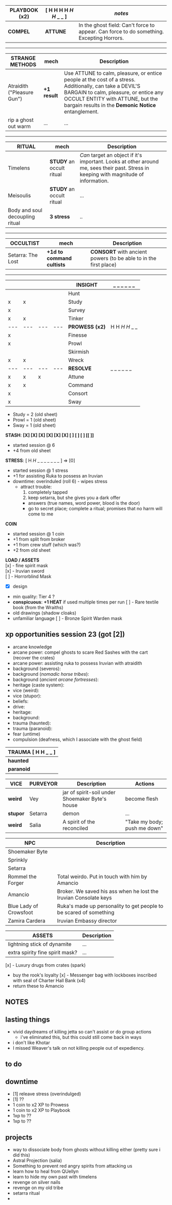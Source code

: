 
| PLAYBOOK (x2) | [ H H H H _H H_ _ _ ] | _notes_ |
| --- | --- | --- |
| __COMPEL__ |  __ATTUNE__ | In the ghost field: Can't force to appear. Can force to do something. Excepting Horrors. |
---
| __STRANGE METHODS__ |  mech | Description |
| --- | --- | --- | 
| Atraidith ("Pleasure Gun") | __+1 result__ | Use ATTUNE to calm, pleasure, or entice people at the cost of a stress. Additionally, can take a DEVIL'S BARGAIN to calm, pleasure, or entice any OCCULT ENTITY with ATTUNE, but the bargain results in the __Demonic Notice__ entanglement. |
| rip a ghost out warm | ... |  ... |
---
| __RITUAL__ |  mech | Description |
| --- | --- | --- | 
| Timelens | __STUDY__ an occult ritual | _Can_ target an object if it's important. Looks at other around me, sees their past. Stress in keeping with magnitude of information. |
| Meisoulis | __STUDY__ an occult ritual |  ... |
| Body and soul decoupling ritual | __3 stress__ | .. |
---
| __OCCULTIST__ |  mech | Description |
| --- | --- | --- | 
| Setarra: The Lost | __+1d to command cultists__  |  __CONSORT__ with ancient powers (to be able to in the first place) |
---
|  |  |  |  | __INSIGHT__ | _ _ _ _ _ _  | 
| --- | --- | --- | --- | --- | --- |
|   |   |   |   | Hunt |  | 
| x | x |   |   | Study |  | 
| x |   |   |   | Survey |  | 
| x | x |   |   | Tinker |  | 
| --- | --- | --- | --- | __PROWESS (x2)__ | H H _H H_ _ _ | 
| x |   |   |   | Finesse |  | 
| x |   |   |   | Prowl |  | 
|   |   |   |   | Skirmish |  | 
| x | x |   |   | Wreck |  | 
| --- | --- | --- | --- | __RESOLVE__ | _ _ _ _ _ _ | 
| x | x | x |   | Attune |  | 
| x | x  |   |   | Command |  | 
| x |  |   |   | Consort |  | 
| x |  |   |   | Sway |  | 

- Study =   2 (old sheet)
- Prowl = 1 (old sheet)
- Sway = 1 (old sheet)

__STASH__: __[X] [X] [X] [X] [X] [X] [ ] [ ] [ ] [[ ]]__  
- started session @ 6
- +4 from old sheet

__STRESS__: [ H _H_ _ _ _ _ _ _ _ ]  => [0]
- started session @ 1 stress  
- +1 for assisting Ruka to possess an Iruvian  
- downtime: overinduled (roll 6) - wipes stress
  - attract trouble: 
    1. completely tapped
    2. keep setarra, but she gives you a dark offer
      - answers (true names, word power, blood is the door)
      - go to secret place; complete a ritual; promises that no harm will come to me

__COIN__
- started session @ 1 coin
- +1 from split from broker
- +1 from crew stuff (which was?)
- +2 from old sheet

__LOAD / ASSETS__  
[x] - fine spirit mask  
[x] - Iruvian sword  
[ ] - Horrorblind Mask
  - [x] design
  - min quality: Tier 4 ?
  - __conspicuous__: __+1 HEAT__ if used multiple times per run
[ ] - Rare textile book (from the Wraiths)  
  - old drawings (shadow cloaks)
  - unfamiliar language
[ ] - Bronze Spirit Warden mask

## xp opportunities session 23 (got [2])

- arcane knowledge
- arcane power: compel ghosts to scare Red Sashes with the cart (recover the crates)
- arcane power: assisting ruka to possess Iruvian with atraidith
- background (severos):
- background (_nomadic horse tribes_): 
- background (_ancient arcane fortresses_): 
- heritage (caste system): 
- vice (weird): 
- vice (stupor): 
- beliefs: 
- drive: 
- heritage: 
- background: 
- trauma (haunted): 
- trauma (paranoid): 
- fear (untime)
- compulsion (deafness, which I associate with the ghost field)

| TRAUMA [ H H _ _ ] |
| --- |
| __haunted__ |
| __paranoid__ |

| VICE | PURVEYOR | Description | Actions |
| --- | --- | --- | --- |
| __weird__ | Vey | jar of spirit-soil under Shoemaker Byte's house | become flesh | 
| __stupor__ | Setarra | demon | ... | 
| __weird__ | Salia | A spirit of the reconciled | "Take my body; push me down" |

| NPC | Description |
| --- | --- |
| Shoemaker Byte |  |
| Sprinkly |   |
| Setarra |  |
| Rommel the Forger | Total weirdo. Put in touch with him by Amancio | 
| Amancio | Broker. We saved his ass when he lost the Iruvian Consolate keys |
| Blue Lady of Crowsfoot | Ruka's made up personality to get people to be scared of something |
| Zamira Cardera | Iruvian Embassy director |


| ASSETS | Description |
| --- | --- |
| lightning stick of dynamite | ... |
| extra spirity fine spirit mask? | ... |


[x] - Luxury drugs from crates (spark)
  - buy the rook's loyalty
[x] - Messenger bag with lockboxes inscribed with seal of Charter Hall Bank (x4)
  - return these to Amancio

## NOTES

## lasting things

- vivid daydreams of killing jetta so can't assist or do group actions
  - i've eliminated this, but this could still come back in ways
- i don't like Khotar
- I missed Weaver's talk on not killing people out of expediency.

## to do

## downtime
- [1] releave stress (overindulged)
- [1] ??
- 1 coin to x2 XP to Prowess
- 1 coin to x2 XP to Playbook
- 1xp to ??
- 1xp to ??

## projects
- way to dissociate body from ghosts without killing either (pretty sure i did this)
- Astral Projection (salia)
- Something to prevent red angry spirits from attacking us
- learn how to heal from QUellyn
- learn to hide my own past with timelens
- revenge on silver nails
- revenge on my old tribe
- setarra ritual
- 